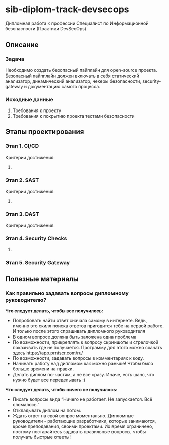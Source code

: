 # sib-diplom-track-devsecops
Дипломная работа к профессии Специалист по Информационной безопасности (Практики DevSecOps)

## Описание

### Задача

Необходимо создать безопасный пайплайн для open-source проекта. Безопасный пайпплайн должен включать в себя статический анализатор, динамический анализатор, чекеры безопасности, security-gateway и документацию самого процесса.


### Исходные данные
 
1. Требования к проекту
2. Требования к покрытию проекта тестами безопасности

## Этапы проектирования



### Этап 1. CI/CD

Критерии достижения:

1. 

### Этап 2. SAST

Критерии достижения:

1. 

### Этап 3. DAST

Критерии достижения:



### Этап 4. Security Checks

1. 

### Этап 5. Security Gateway

## Полезные материалы




### Как правильно задавать вопросы дипломному руководителю?

**Что следует делать, чтобы все получилось:**

* Попробовать найти ответ сначала самому в интернете. Ведь, именно это скилл поиска ответов пригодится тебе на первой работе. И только после этого спрашивать дипломного руководителя
* В одном вопросе должна быть заложена одна проблема 
* По возможности, прикреплять к вопросу скриншоты и стрелочкой показывать где не получается. Программу для этого можно скачать здесь https://app.prntscr.com/ru/
* По возможности, задавать вопросы в комментариях к коду. 
* Начинать работу над дипломом как можно раньше! Чтобы было больше времени на правки. 
* Делать диплом по-частям, а не все сразу. Иначе, есть шанс, что нужно будет все переделывать :)  

**Что следует делать, чтобы ничего не получилось:**

* Писать вопросы вида “Ничего не работает. Не запускается. Всё сломалось.”
* Откладывать диплом на потом. 
* Ждать ответ на свой вопрос моментально. Дипломные руководители - работающие разработчики, которые занимаются, кроме преподавания, своими проектами. Их время ограничено, поэтому постарайтесь задавать правильные вопросы, чтобы получать быстрые ответы! 